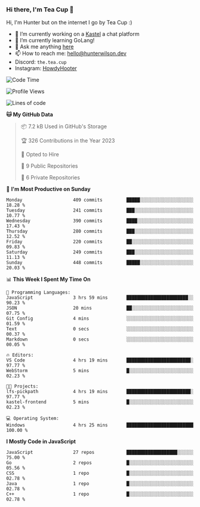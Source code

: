 ### Hi there, I'm Tea Cup 👋 

Hi, I'm Hunter but on the internet I go by Tea Cup :)

- 🔭 I’m currently working on a [Kastel](https://github.com/Kastelll) a chat platform
- 🌱 I’m currently learning GoLang!
- 💬 Ask me anything [here](https://github.com/TheTeaCup/TheTeaCup/issues)
- 📫 How to reach me: [hello@hunterwilson.dev](mailto:hello@hunterwilson.dev)
- Discord: `the.tea.cup`
- Instagram: [HowdyHooter](https://instagram.com/HowdyHooter)

<!--START_SECTION:waka-->
![Code Time](http://img.shields.io/badge/Code%20Time-305%20hrs%206%20mins-blue)

![Profile Views](http://img.shields.io/badge/Profile%20Views-49-blue)

![Lines of code](https://img.shields.io/badge/From%20Hello%20World%20I%27ve%20Written-741.3%20thousand%20lines%20of%20code-blue)

**🐱 My GitHub Data** 

> 📦 7.2 kB Used in GitHub's Storage 
 > 
> 🏆 326 Contributions in the Year 2023
 > 
> 💼 Opted to Hire
 > 
> 📜 9 Public Repositories 
 > 
> 🔑 6 Private Repositories 
 > 
📅 **I'm Most Productive on Sunday** 

```text
Monday                   409 commits         █████░░░░░░░░░░░░░░░░░░░░   18.28 % 
Tuesday                  241 commits         ███░░░░░░░░░░░░░░░░░░░░░░   10.77 % 
Wednesday                390 commits         ████░░░░░░░░░░░░░░░░░░░░░   17.43 % 
Thursday                 280 commits         ███░░░░░░░░░░░░░░░░░░░░░░   12.52 % 
Friday                   220 commits         ██░░░░░░░░░░░░░░░░░░░░░░░   09.83 % 
Saturday                 249 commits         ███░░░░░░░░░░░░░░░░░░░░░░   11.13 % 
Sunday                   448 commits         █████░░░░░░░░░░░░░░░░░░░░   20.03 % 
```


📊 **This Week I Spent My Time On** 

```text
💬 Programming Languages: 
JavaScript               3 hrs 59 mins       ███████████████████████░░   90.23 % 
JSON                     20 mins             ██░░░░░░░░░░░░░░░░░░░░░░░   07.75 % 
Git Config               4 mins              ░░░░░░░░░░░░░░░░░░░░░░░░░   01.59 % 
Text                     0 secs              ░░░░░░░░░░░░░░░░░░░░░░░░░   00.37 % 
Markdown                 0 secs              ░░░░░░░░░░░░░░░░░░░░░░░░░   00.05 % 

🔥 Editors: 
VS Code                  4 hrs 19 mins       ████████████████████████░   97.77 % 
WebStorm                 5 mins              █░░░░░░░░░░░░░░░░░░░░░░░░   02.23 % 

🐱‍💻 Projects: 
lfs-pickpath             4 hrs 19 mins       ████████████████████████░   97.77 % 
kastel-frontend          5 mins              █░░░░░░░░░░░░░░░░░░░░░░░░   02.23 % 

💻 Operating System: 
Windows                  4 hrs 25 mins       █████████████████████████   100.00 % 
```

**I Mostly Code in JavaScript** 

```text
JavaScript               27 repos            ███████████████████░░░░░░   75.00 % 
Go                       2 repos             █░░░░░░░░░░░░░░░░░░░░░░░░   05.56 % 
CSS                      1 repo              █░░░░░░░░░░░░░░░░░░░░░░░░   02.78 % 
Java                     1 repo              █░░░░░░░░░░░░░░░░░░░░░░░░   02.78 % 
C++                      1 repo              █░░░░░░░░░░░░░░░░░░░░░░░░   02.78 % 
```




<!--END_SECTION:waka-->
